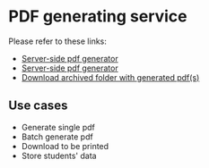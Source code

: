 # PDF generating service

Please refer to these links:

- [Server-side pdf generator](https://medium.com/@hardeek.sharma/converting-html-template-to-pdf-using-nodejs-2eff0247b50)
- [Server-side pdf generator](https://blog.risingstack.com/pdf-from-html-node-js-puppeteer/)
- [Download archived folder with generated pdf(s)](https://stackoverflow.com/questions/52501072/how-to-download-zip-folder-from-node-js-server)

## Use cases

- Generate single pdf
- Batch generate pdf
- Download to be printed
- Store students' data
